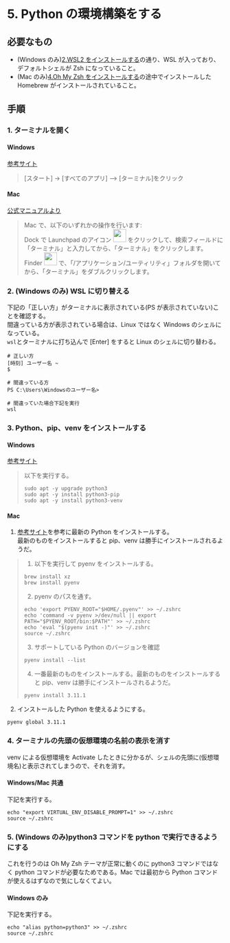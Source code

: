 # 5. Python の環境構築をする

## 必要なもの

- (Windows のみ)[2.WSL2 をインストールする](<./2.(Windowsのみ)WSL2をインストールする.md>)の通り、WSL が入っており、デフォルトシェルが Zsh になっていること。
- (Mac のみ)[4.Oh My Zsh をインストールする](<./4.Oh My Zshをインストールする.md>)の途中でインストールした Homebrew がインストールされていること。

## 手順

### 1. ターミナルを開く

#### Windows

[参考サイト](https://kb.seeck.jp/archives/20593)

> [スタート] -> [すべてのアプリ] –> [ターミナル]をクリック

#### Mac

[公式マニュアルより](https://support.apple.com/ja-jp/guide/terminal/apd5265185d-f365-44cb-8b09-71a064a42125/mac)

> Mac で、以下のいずれかの操作を行います:  
> Dock で Launchpad のアイコン <img src="https://help.apple.com/assets/63D8162D4F5E9E311D0CFA28/63D816334F5E9E311D0CFA30/ja_JP/a1f94c9ca0de21571b88a8bf9aef36b8.png" alt="" height="30" width="30" originalimagename="SharedGlobalArt/AppIconTopic_Launchpad.png"> をクリックして、検索フィールドに「ターミナル」と入力してから、「ターミナル」をクリックします。  
> Finder <img src="https://help.apple.com/assets/63D8162D4F5E9E311D0CFA28/63D816334F5E9E311D0CFA30/ja_JP/058e4af8e726290f491044219d2eee73.png" alt="" height="30" width="30" originalimagename="SharedGlobalArt/AppIconTopic_Finder.png"> で、「/アプリケーション/ユーティリティ」フォルダを開いてから、「ターミナル」をダブルクリックします。

### 2. (Windows のみ) WSL に切り替える

下記の「正しい方」がターミナルに表示されている(PS が表示されていない)ことを確認する。  
間違っている方が表示されている場合は、Linux ではなく Windows のシェルになっている。  
`wsl`とターミナルに打ち込んで [Enter] をすると Linux のシェルに切り替わる。

```shell
# 正しい方
[時刻] ユーザー名 ~
$

# 間違っている方
PS C:\Users\Windowsのユーザー名>

# 間違っていた場合下記を実行
wsl
```

### 3. Python、pip、venv をインストールする

#### Windows

[参考サイト](https://learn.microsoft.com/ja-jp/windows/python/web-frameworks)

> 以下を実行する。
>
> ```shell
> sudo apt -y upgrade python3
> sudo apt -y install python3-pip
> sudo apt -y install python3-venv
> ```

#### Mac

1. [参考サイト](https://zenn.dev/sion_pn/articles/d0f9e45716cabb)を参考に最新の Python をインストールする。  
   最新のものをインストールすると pip、venv は勝手にインストールされるようだ。

> 1. 以下を実行して pyenv をインストールする。
>
> ```shell
> brew install xz
> brew install pyenv
> ```
>
> 2. pyenv のパスを通す。
>
> ```shell
> echo 'export PYENV_ROOT="$HOME/.pyenv"' >> ~/.zshrc
> echo 'command -v pyenv >/dev/null || export PATH="$PYENV_ROOT/bin:$PATH"' >> ~/.zshrc
> echo 'eval "$(pyenv init -)"' >> ~/.zshrc
> source ~/.zshrc
> ```
>
> 3.  サポートしている Python のバージョンを確認
>
> ```shell
> pyenv install --list
> ```
>
> 4. 一番最新のものをインストールする。最新のものをインストールすると pip、venv は勝手にインストールされるようだ。
>
> ```shell
> pyenv install 3.11.1
> ```

2.  インストールした Python を使えるようにする。

```shell
pyenv global 3.11.1
```

### 4. ターミナルの先頭の仮想環境の名前の表示を消す

venv による仮想環境を Activate したときに分かるが、シェルの先頭に(仮想環境名)と表示されてしまうので、それを消す。

#### Windows/Mac 共通

下記を実行する。

```shell
echo "export VIRTUAL_ENV_DISABLE_PROMPT=1" >> ~/.zshrc
source ~/.zshrc
```

### 5. (Windows のみ)python3 コマンドを python で実行できるようにする

これを行うのは Oh My Zsh テーマが正常に動くのに python3 コマンドではなく python コマンドが必要なためである。Mac では最初から Python コマンドが使えるはずなので気にしなくてよい。

#### Windows のみ

下記を実行する。

```shell
echo "alias python=python3" >> ~/.zshrc
source ~/.zshrc
```
